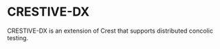 CRESTIVE-DX
=====
CRESTIVE-DX is an extension of Crest that supports distributed concolic testing.

